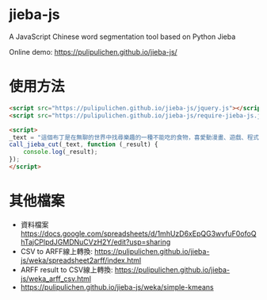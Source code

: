 jieba-js
========

A JavaScript Chinese word segmentation tool based on Python Jieba

Online demo: https://pulipulichen.github.io/jieba-js/

# 使用方法

```html
<script src="https://pulipulichen.github.io/jieba-js/jquery.js"></script>
<script src="https://pulipulichen.github.io/jieba-js/require-jieba-js.js"></script>

<script>
_text = "這個布丁是在無聊的世界中找尋樂趣的一種不能吃的食物，喜愛動漫畫、遊戲、程式，以及跟世間脫節的生活步調。";
call_jieba_cut(_text, function (_result) {
	console.log(_result);
});
</script>
```

# 其他檔案

- 資料檔案 https://docs.google.com/spreadsheets/d/1mhUzD6xEpQG3wvfuF0ofoQhTajCPlpdJGMDNuCVzH2Y/edit?usp=sharing
- CSV to ARFF線上轉換: https://pulipulichen.github.io/jieba-js/weka/spreadsheet2arff/index.html
- ARFF result to CSV線上轉換: https://pulipulichen.github.io/jieba-js/weka_arff_csv.html
- https://pulipulichen.github.io/jieba-js/weka/simple-kmeans
